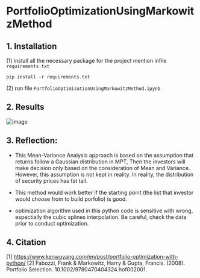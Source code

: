 # PortfolioOptimizationUsingMarkowitzMethod

## 1. Installation
(1) install all the necessary package for the project mention infile `requirements.txt`

```
pip install -r requirements.txt
```
(2) run file `PortfolioOptimizationUsingMarkowitzMethod.ipynb`

## 2. Results

![image](https://github.com/TruongQuynhNhu/PortfolioOptimizationUsingMarkowitzMethod/assets/107611691/472b344d-9615-4f4f-b3aa-291e5586a86b)

## 3. Reflection:
- This Mean-Variance Analysis approach is based on the assumption that returns follow a Gaussian distribution in MPT, Then the investors will make decision only based on the consideration of Mean and Variance. However, this assumption is not kept in reality. In reality, the distribution of security prices has fat tail.

- This method would work better if the starting point (the list that investor would choose from to build porfolio) is good.

- optimization algorithm used in this python code is sensitive with wrong, espectially the cubic splines interpolation. Be careful, check the data prior to conduct optimization. 

## 4. Citation
[1] https://www.kenwuyang.com/en/post/portfolio-optimization-with-python/
[2] Fabozzi, Frank & Markowitz, Harry & Gupta, Francis. (2008). Portfolio Selection. 10.1002/9780470404324.hof002001. 
